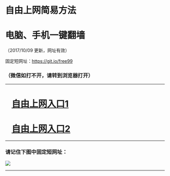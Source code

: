 ﻿# 自由上网简易方法

# 电脑、手机一键翻墙

（2017/10/09 更新，网址有效）

固定短网址：https://git.io/free99

### （微信如打不开，请转到浏览器打开）


***





# &nbsp;&nbsp; <a href="http://ft1582825044.fwq-tz-1001.info/fwqtz01.html?t=100900115638 " target="_blank">自由上网入口1</a>
# &nbsp;&nbsp; <a href="http://ft1237030413.fwq-tz-1002.info/fwqtz02.html?t=10090018717 " target="_blank">自由上网入口2</a>
***

### 请记住下图中固定短网址：

<img src="https://s3-us-west-2.amazonaws.com/fwq-1001/yjfq-20170905okok.png" /> 


***

